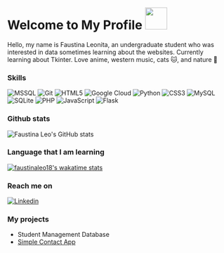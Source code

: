 <!---

- 👋 Hi, I’m @faustinaleo18
- 👀 I’m interested in ...
- 🌱 I’m currently learning ...
- 💞️ I’m looking to collaborate on ...
- 📫 How to reach me ...

faustinaleo18/faustinaleo18 is a ✨ special ✨ repository because its `README.md` (this file) appears on your GitHub profile.
You can click the Preview link to take a look at your changes.
--->

# Welcome to My Profile <img src="https://media.giphy.com/media/xUOwGiewfQAm3tcIA8/giphy.gif" width="50">

Hello, my name is Faustina Leonita, an undergraduate student who was interested in data sometimes learning about the websites. Currently learning about Tkinter. Love anime, western music, cats 🐱, and nature 🌱

### Skills
<p>  
  <img alt="MSSQL" src="https://img.shields.io/badge/Microsoft%20SQL%20Server-CC2927?style=for-the-badge&logo=microsoft%20sql%20server&logoColor=white" />
  <img alt="Git" src="https://img.shields.io/badge/git-%23F05033.svg?style=for-the-badge&logo=git&logoColor=white"/>
  <img alt="HTML5" src="https://img.shields.io/badge/html5-%23E34F26.svg?style=for-the-badge&logo=html5&logoColor=white"/>
  <img alt="Google Cloud" src="https://img.shields.io/badge/GoogleCloud-%234285F4.svg?style=for-the-badge&logo=google-cloud&logoColor=white" />
  <img alt="Python" src="https://img.shields.io/badge/python-3670A0?style=for-the-badge&logo=python&logoColor=ffdd54" />
  <img alt="CSS3" src="https://img.shields.io/badge/css3-%231572B6.svg?style=for-the-badge&logo=css3&logoColor=white"/>
  <img alt="MySQL" src="https://img.shields.io/badge/mysql-%2300f.svg?style=for-the-badge&logo=mysql&logoColor=white"/>
  <img alt="SQLite" src="https://img.shields.io/badge/sqlite-%2307405e.svg?style=for-the-badge&logo=sqlite&logoColor=white"/>
  <img alt="PHP" src="https://img.shields.io/badge/php-%23777BB4.svg?style=for-the-badge&logo=php&logoColor=white"/>
  <img alt="JavaScript" src="https://img.shields.io/badge/javascript-%23323330.svg?style=for-the-badge&logo=javascript&logoColor=%23F7DF1E"/>
  <img alt="Flask" src="https://img.shields.io/badge/flask-%23000.svg?style=for-the-badge&logo=flask&logoColor=white" />
</p>
  
### Github stats
![Faustina Leo's GitHub stats](https://github-readme-stats.vercel.app/api?username=faustinaleo18&show_icons=true&theme=omni)

### Language that I am learning
[![faustinaleo18's wakatime stats](https://github-readme-stats.vercel.app/api/wakatime?username=faustinaleo18&theme=omni)](https://github.com/faustinaleo18/github-readme-stats)

### Reach me on
[![Linkedin][1.1]][1]

[1.1]: https://img.icons8.com/fluent/48/000000/linkedin.png

[1]: https://www.linkedin.com/in/faustina-leonita/

### My projects
* Student Management Database
* [Simple Contact App](https://github.com/faustinaleo18/Simple-Contact-App)
